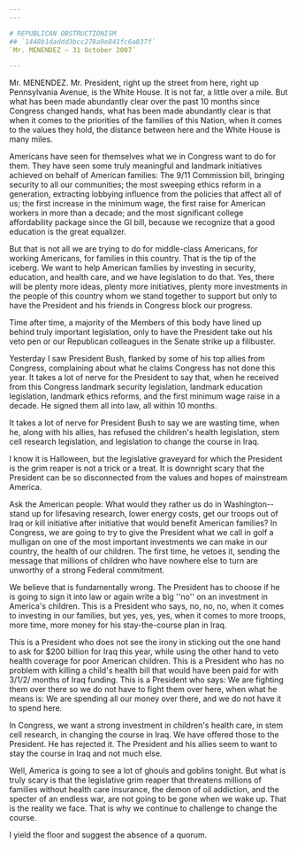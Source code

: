 ```yaml
---
---

# REPUBLICAN OBSTRUCTIONISM
## `1448b1daddd3bcc278a9e841fc6a837f`
`Mr. MENENDEZ — 31 October 2007`

---
```



Mr. MENENDEZ. Mr. President, right up the street from here, right up 
Pennsylvania Avenue, is the White House. It is not far, a little over a 
mile. But what has been made abundantly clear over the past 10 months 
since Congress changed hands, what has been made abundantly clear is 
that when it comes to the priorities of the families of this Nation, 
when it comes to the values they hold, the distance between here and 
the White House is many miles.

Americans have seen for themselves what we in Congress want to do for 
them. They have seen some truly meaningful and landmark initiatives 
achieved on behalf of American families: The 9/11 Commission bill, 
bringing security to all our communities; the most sweeping ethics 
reform in a generation, extracting lobbying influence from the policies 
that affect all of us; the first increase in the minimum wage, the 
first raise for American workers in more than a decade; and the most 
significant college affordability package since the GI bill, because we 
recognize that a good education is the great equalizer.

But that is not all we are trying to do for middle-class Americans, 
for working Americans, for families in this country. That is the tip of 
the iceberg. We want to help American families by investing in 
security, education, and health care, and we have legislation to do 
that. Yes, there will be plenty more ideas, plenty more initiatives, 
plenty more investments in the people of this country whom we stand 
together to support but only to have the President and his friends in 
Congress block our progress.

Time after time, a majority of the Members of this body have lined up 
behind truly important legislation, only to have the President take out 
his veto pen or our Republican colleagues in the Senate strike up a 
filibuster.

Yesterday I saw President Bush, flanked by some of his top allies 
from Congress, complaining about what he claims Congress has not done 
this year. It takes a lot of nerve for the President to say that, when 
he received from this Congress landmark security legislation, landmark 
education legislation, landmark ethics reforms, and the first minimum 
wage raise in a decade. He signed them all into law, all within 10 
months.

It takes a lot of nerve for President Bush to say we are wasting 
time, when he, along with his allies, has refused the children's health 
legislation, stem cell research legislation, and legislation to change 
the course in Iraq.

I know it is Halloween, but the legislative graveyard for which the 
President is the grim reaper is not a trick or a treat. It is downright 
scary that the President can be so disconnected from the values and 
hopes of mainstream America.

Ask the American people: What would they rather us do in Washington--
stand up for lifesaving research, lower energy costs, get our troops 
out of Iraq or kill initiative after initiative that would benefit 
American families? In Congress, we are going to try to give the 
President what we call in golf a mulligan on one of the most important 
investments we can make in our country, the health of our children. The 
first time, he vetoes it, sending the message that millions of children 
who have nowhere else to turn are unworthy of a strong Federal 
commitment.

We believe that is fundamentally wrong. The President has to choose 
if he is going to sign it into law or again write a big ''no'' on an 
investment in America's children. This is a President who says, no, no, 
no, when it comes to investing in our families, but yes, yes, yes, when 
it comes to more troops, more time, more money for his stay-the-course 
plan in Iraq.

This is a President who does not see the irony in sticking out the 
one hand to ask for $200 billion for Iraq this year, while using the 
other hand to veto health coverage for poor American children. This is 
a President who has no problem with killing a child's health bill that 
would have been paid for with 3/1/2/ months of Iraq funding. This is a 
President who says: We are fighting them over there so we do not have 
to fight them over here, when what he means is: We are spending all our 
money over there, and we do not have it to spend here.

In Congress, we want a strong investment in children's health care, 
in stem cell research, in changing the course in Iraq. We have offered 
those to the President. He has rejected it. The President and his 
allies seem to want to stay the course in Iraq and not much else.

Well, America is going to see a lot of ghouls and goblins tonight. 
But what is truly scary is that the legislative grim reaper that 
threatens millions of families without health care insurance, the demon 
of oil addiction, and the specter of an endless war, are not going to 
be gone when we wake up. That is the reality we face. That is why we 
continue to challenge to change the course.

I yield the floor and suggest the absence of a quorum.